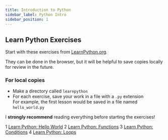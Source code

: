 ```yaml
---
title: Introduction to Python
sidebar_label: Python Intro
sidebar_position: 1
---
```


<!-- markdownlint-disable no-inline-html -->

## Learn Python Exercises

Start with these exercises from [LearnPython.org](https://www.learnpython.org/).

They can be done in the browser, but it will be helpful to save copies locally for review in the future.

### For local copies

- Make a directory called `learnpython`
- For each exercise, save your work in a file with a `.py` extension
  <br/>For example, the first lesson would be saved in a file named `hello_world.py`

I **strongly recommend** reading everything before starting the exercises!

1 [Learn Python: Hello World](https://www.learnpython.org/en/Hello%2C_World%21)
2 [Learn Python: Functions](https://www.learnpython.org/en/Functions)
3 [Learn Python: Conditions](https://www.learnpython.org/en/Conditions)
4 [Learn Python: Loops](https://www.learnpython.org/en/Loops)
